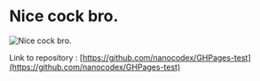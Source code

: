 # Nice cock bro.

![Nice cock bro.](https://pbs.twimg.com/media/EPRSSeTUcAAPwyb.jpg "A decent overall 7/10")

Link to repository : [https://github.com/nanocodex/GHPages-test](https://github.com/nanocodex/GHPages-test)
